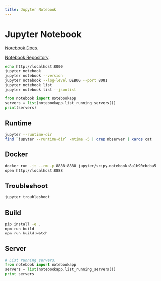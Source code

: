 ```yaml
---
title: Jupyter Notebook
---
```


# Jupyter Notebook

[Notebook Docs](https://jupyter-notebook.readthedocs.io).

[Notebook Repository](https://github.com/jupyter/notebook).

```bash
echo http://localhost:8000
jupyter notebook
jupyter notebook --version
jupyter notebook --log-level DEBUG --port 8081
jupyter notebook list
jupyter notebook list --jsonlist
```

```python
from notebook import notebookapp
servers = list(notebookapp.list_running_servers())
print(servers)
```

## Runtime

```bash
jupyter --runtime-dir
find `jupyter --runtime-dir` -mtime -5 | grep nbserver | xargs cat
```

## Docker

```bash
docker run -it --rm -p 8888:8888 jupyter/scipy-notebook:8a1b90cbcba5
open http://localhost:8888
```

## Troubleshoot

```bash
jupyter troubleshoot
```

## Build

```bash
pip install -e .
npm run build
npm run build:watch
```

## Server

```python
# List running servers.
from notebook import notebookapp
servers = list(notebookapp.list_running_servers())
print servers
```
